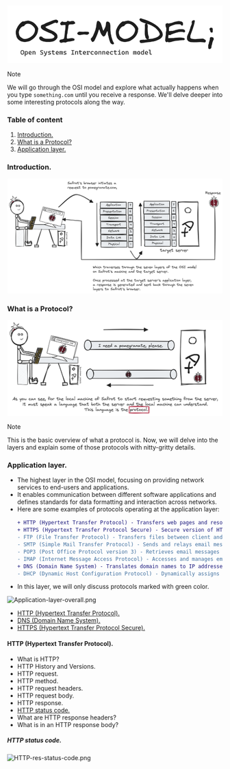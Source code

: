 <p align="center">
  <img src="assets/OSI-Logo.png"><br>
</p>

> [!NOTE]
> We will go through the OSI model and explore what actually happens when you type ```something.com``` until you receive a response. 
> We'll delve deeper into some interesting protocols along the way.

### Table of content
1. [Introduction.](#OSI-Intro)
2. [What is a Protocol?](#What-is-a-Protocol)
3. [Application layer.](#application-layer)

<a name="OSI-Intro"></a>
### Introduction.

<img alt="OSI-Intro.png" src="assets/OSI-Intro.png" />

<a name="What-is-a-Protocol"></a>
### What is a Protocol?
<img alt="What-is-a-Protocol-1.png" src="assets/What-is-a-Protocol-1.png" />

> [!NOTE]
> This is the basic overview of what a protocol is. Now, we will delve into the layers and explain some of those protocols with nitty-gritty details.

<a name="application-layer"></a>
### Application layer.
- The highest layer in the OSI model, focusing on providing network services to end-users and applications.
- It enables communication between different software applications and defines standards for data formatting and interaction across networks.
- Here are some examples of protocols operating at the application layer:
   ```diff
   + HTTP (Hypertext Transfer Protocol) - Transfers web pages and resources on the web.
   + HTTPS (Hypertext Transfer Protocol Secure) - Secure version of HTTP, encrypts communication.
   - FTP (File Transfer Protocol) - Transfers files between client and server.
   - SMTP (Simple Mail Transfer Protocol) - Sends and relays email messages.
   - POP3 (Post Office Protocol version 3) - Retrieves email messages from a server.
   - IMAP (Internet Message Access Protocol) - Accesses and manages email messages on a server.
   + DNS (Domain Name System) - Translates domain names to IP addresses.
   - DHCP (Dynamic Host Configuration Protocol) - Dynamically assigns IP addresses and network configuration.

- In this layer, we will only discuss protocols marked with green color.
<img alt="Application-layer-overall.png" src="assets/Application-layer-overall.png" />

- [HTTP (Hypertext Transfer Protocol).](#HTTP)
- [DNS (Domain Name System).](#)
- [HTTPS (Hypertext Transfer Protocol Secure).](#)

<a name="HTTP"></a>
#### HTTP (Hypertext Transfer Protocol).
   - What is HTTP?
   - HTTP History and Versions.
   - HTTP request.
   - HTTP method.
   - HTTP request headers.
   - HTTP request body.
   - HTTP response.
   - [HTTP status code.](#HTTP-res-status-code)
   - What are HTTP response headers?
   - What is in an HTTP response body?

 
<a name="HTTP-res-status-code"></a>
##### HTTP status code.
<img alt="HTTP-res-status-code.png" src="assets/HTTP-res-status-code.png" />

